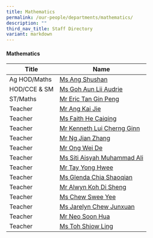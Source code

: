 ```yaml
---
title: Mathematics
permalink: /our-people/departments/mathematics/
description: ""
third_nav_title: Staff Directory
variant: markdown
---
```

#### Mathematics

| Title | Name |
|---|---|
| Ag HOD/Maths | [Ms Ang Shushan](ang_shushan@moe.edu.sg) |
| HOD/CCE & SM | [Ms Goh Aun Lii Audrie](audrie_goh@moe.edu.sg) |
| ST/Maths | [Mr Eric Tan Gin Peng ](tan_gin_peng@moe.edu.sg) |
| Teacher | [Mr Ang Kai Jie](ang_kai_jie@moe.edu.sg) |
| Teacher | [Ms Faith He Caiqing](he_caiqing@moe.edu.sg) |
| Teacher | [Mr Kenneth Lui Cherng Ginn](lui_cherng_ginn_kenneth@moe.edu.sg) |
| Teacher  | [Mr Ng Jian Zhang](ng_jian_zhang@moe.edu.sg) |
| Teacher | [Mr Ong Wei De](ong_wei_de@moe.edu.sg) |
| Teacher  | [Ms Siti Aisyah Muhammad Ali](siti_aisyah_muhammad_ali@moe.edu.sg) |
| Teacher  | [Mr Tay Yong Hwee](tay_yong_hwee@moe.edu.sg) |
| Teacher  | [Ms Glenda Chia Shaoqian](chia_shaoqian_glenda@moe.edu.sg) |
| Teacher  | [Mr Alwyn Koh Di Sheng](koh_di_sheng_alwyn@moe.edu.sg) |
| Teacher  | [Ms Chew Swee Yee](chew_swee_yee_a@moe.edu.sg) |
| Teacher  | [Ms Jarelyn Chew Junxuan](chew_junxuan_jarelyn_b@moe.edu.sg) |
| Teacher  | [Mr Neo Soon Hua](neo_soon_hua_a@moe.edu.sg) |
| Teacher  | [Ms Toh Shiow Ling](toh_shiow_ling@moe.edu.sg) |